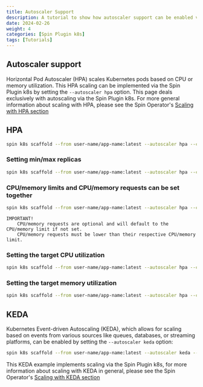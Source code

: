 ```yaml
---
title: Autoscaler Support
description: A tutorial to show how autoscaler support can be enabled via the spin k8s command
date: 2024-02-26
weight: 4
categories: [Spin Plugin k8s]
tags: [Tutorials]
---
```


## Autoscaler support

Horizontal Pod Autoscaler (HPA) scales Kubernetes pods based on CPU or memory utilization. This HPA scaling can be implemented via the Spin Plugin k8s by setting the `--autoscaler hpa` option. This page deals exclusively with autoscaling via the Spin Plugin k8s. For more general information about scaling with HPA, please see the Spin Operator's [Scaling with HPA section](../../spin-operator/tutorials/scaling-with-keda.md)

## HPA

```sh
spin k8s scaffold --from user-name/app-name:latest --autoscaler hpa --cpu-limit 100m --memory-limit 128Mi
```

### Setting min/max replicas

```sh
spin k8s scaffold --from user-name/app-name:latest --autoscaler hpa --cpu-limit 100m --memory-limit 128Mi -replicas 1 --max-replicas 10
```

### CPU/memory limits and CPU/memory requests can be set together

```sh
spin k8s scaffold --from user-name/app-name:latest --autoscaler hpa --cpu-limit 100m --memory-limit 128Mi --cpu-request 50m --memory-request 64Mi
```

```text
IMPORTANT!
    CPU/memory requests are optional and will default to the CPU/memory limit if not set.
    CPU/memory requests must be lower than their respective CPU/memory limit.
```

### Setting the target CPU utilization

```sh
spin k8s scaffold --from user-name/app-name:latest --autoscaler hpa --cpu-limit 100m --memory-limit 128Mi --autoscaler-target-cpu-utilization 50
```

### Setting the target memory utilization

```sh
spin k8s scaffold --from user-name/app-name:latest --autoscaler hpa --cpu-limit 100m --memory-limit 128Mi --autoscaler-target-memory-utilization 50
```

## KEDA

Kubernetes Event-driven Autoscaling (KEDA), which allows for scaling based on events from various sources like queues, databases, or streaming platforms, can be enabled by setting the `--autoscaler keda` option:

```sh
spin k8s scaffold --from user-name/app-name:latest --autoscaler keda --cpu-limit 100m --memory-limit 128Mi -replicas 1 --max-replicas 10
```

This KEDA example implements scaling via the Spin Plugin k8s, for more information about scaling with KEDA in general, please see the Spin Operator's [Scaling with KEDA section](../../spin-operator/tutorials/scaling-with-keda.md)

